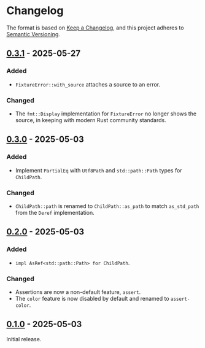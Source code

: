 # Changelog

The format is based on [Keep a Changelog](https://keepachangelog.com/en/1.0.0/),
and this project adheres to [Semantic Versioning](https://semver.org/spec/v2.0.0.html).

## [0.3.1] - 2025-05-27

### Added

- `FixtureError::with_source` attaches a source to an error.

### Changed

- The `fmt::Display` implementation for `FixtureError` no longer shows the source, in keeping with modern Rust community standards.

## [0.3.0] - 2025-05-03

### Added

- Implement `PartialEq` with `Utf8Path` and `std::path::Path` types for `ChildPath`.

### Changed

- `ChildPath::path` is renamed to `ChildPath::as_path` to match `as_std_path` from the `Deref` implementation.

## [0.2.0] - 2025-05-03

### Added

- `impl AsRef<std::path::Path> for ChildPath`.

### Changed

- Assertions are now a non-default feature, `assert`.
- The `color` feature is now disabled by default and renamed to `assert-color`.

## [0.1.0] - 2025-05-03

Initial release.

[0.3.1]: https://github.com/camino-rs/camino-tempfile/releases/tag/camino-tempfile-ext-0.3.1
[0.3.0]: https://github.com/camino-rs/camino-tempfile/releases/tag/camino-tempfile-ext-0.3.0
[0.2.0]: https://github.com/camino-rs/camino-tempfile/releases/tag/camino-tempfile-ext-0.2.0
[0.1.0]: https://github.com/camino-rs/camino-tempfile/releases/tag/camino-tempfile-ext-0.1.0
